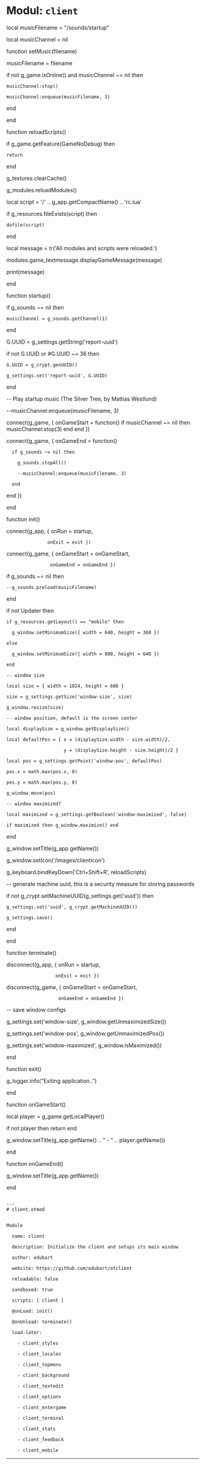 # Modul: `client`


local musicFilename = "/sounds/startup"

local musicChannel = nil

function setMusic(filename)

  musicFilename = filename

  if not g_game.isOnline() and musicChannel ~= nil then

    musicChannel:stop()

    musicChannel:enqueue(musicFilename, 3)

  end

end

function reloadScripts()

  if g_game.getFeature(GameNoDebug) then

    return

  end

  g_textures.clearCache()

  g_modules.reloadModules()

  local script = '/' .. g_app.getCompactName() .. 'rc.lua'

  if g_resources.fileExists(script) then

    dofile(script)

  end

  local message = tr('All modules and scripts were reloaded.')

  modules.game_textmessage.displayGameMessage(message)

  print(message)

end

function startup()

  if g_sounds ~= nil then

    musicChannel = g_sounds.getChannel(1)

  end

  G.UUID = g_settings.getString('report-uuid')

  if not G.UUID or #G.UUID ~= 36 then

    G.UUID = g_crypt.genUUID()

    g_settings.set('report-uuid', G.UUID)

  end

  -- Play startup music (The Silver Tree, by Mattias Westlund)

  --musicChannel:enqueue(musicFilename, 3)

  connect(g_game, { onGameStart = function() if musicChannel ~= nil then musicChannel:stop(3) end end })

  connect(g_game, { onGameEnd = function()

      if g_sounds ~= nil then

        g_sounds.stopAll()

        --musicChannel:enqueue(musicFilename, 3)

      end

  end })

end

function init()

  connect(g_app, { onRun = startup,

                   onExit = exit })

  connect(g_game, { onGameStart = onGameStart,

                    onGameEnd = onGameEnd })

  if g_sounds ~= nil then

    --g_sounds.preload(musicFilename)

  end

  if not Updater then

    if g_resources.getLayout() == "mobile" then

      g_window.setMinimumSize({ width = 640, height = 360 })

    else

      g_window.setMinimumSize({ width = 800, height = 640 })  

    end

    -- window size

    local size = { width = 1024, height = 600 }

    size = g_settings.getSize('window-size', size)

    g_window.resize(size)

    -- window position, default is the screen center

    local displaySize = g_window.getDisplaySize()

    local defaultPos = { x = (displaySize.width - size.width)/2,

                         y = (displaySize.height - size.height)/2 }

    local pos = g_settings.getPoint('window-pos', defaultPos)

    pos.x = math.max(pos.x, 0)

    pos.y = math.max(pos.y, 0)

    g_window.move(pos)

    -- window maximized?

    local maximized = g_settings.getBoolean('window-maximized', false)

    if maximized then g_window.maximize() end

  end

  g_window.setTitle(g_app.getName())

  g_window.setIcon('/images/clienticon')

  g_keyboard.bindKeyDown('Ctrl+Shift+R', reloadScripts)

  -- generate machine uuid, this is a security measure for storing passwords

  if not g_crypt.setMachineUUID(g_settings.get('uuid')) then

    g_settings.set('uuid', g_crypt.getMachineUUID())

    g_settings.save()

  end

end

function terminate()

  disconnect(g_app, { onRun = startup,

                      onExit = exit })

  disconnect(g_game, { onGameStart = onGameStart,

                       onGameEnd = onGameEnd })

  -- save window configs

  g_settings.set('window-size', g_window.getUnmaximizedSize())

  g_settings.set('window-pos', g_window.getUnmaximizedPos())

  g_settings.set('window-maximized', g_window.isMaximized())

end

function exit()

  g_logger.info("Exiting application..")

end

function onGameStart()

  local player = g_game.getLocalPlayer()

  if not player then return end

  g_window.setTitle(g_app.getName() .. " - " .. player:getName())  

end

function onGameEnd()

  g_window.setTitle(g_app.getName())

end

```

---
# client.otmod


Module

  name: client

  description: Initialize the client and setups its main window

  author: edubart

  website: https://github.com/edubart/otclient

  reloadable: false

  sandboxed: true

  scripts: [ client ]

  @onLoad: init()

  @onUnload: terminate()

  load-later:

    - client_styles

    - client_locales

    - client_topmenu

    - client_background

    - client_textedit

    - client_options

    - client_entergame

    - client_terminal

    - client_stats

    - client_feedback

    - client_mobile

```

---
